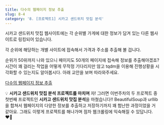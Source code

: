 ```yaml
---
title: 다수의 웹페이지 정보 추출
slug: 8-4
category: '8. [프로젝트1] 시카고 샌드위치 맛집 분석'
---
```

시카고 샌드위치 맛집 웹사이트에는 각 순위별 가게에 대한 정보가 담겨 있는 다른 웹사이트로 링킹되어 있습니다. 

각 순위에 해당하는 개별 사이트에 접속해서 가격과 주소를 추출해 볼 겁니다. 

순위가 50위까지 나와 있으니 페이지도 50개의 페이지에 접속해 정보를 추출해야겠죠? 시간이 꽤 걸리는 작업을 어떻게 무작정 기다리지만 않고 tqdm을 이용해 진행상황을 시각화할 수 있는지도 알아봅시다. 아래 교안을 보며 따라와주세요. 

[다수의 웹페이지 정보 추출](https://github.com/Team-COSADAMA/Data-Science-Intro/blob/main/week5/8-4.ipynb)


💡 **시카고 샌드위치 맛집 분석 프로젝트를 마치며**
자! 그러면 이번주차의 두 프로젝트 중 첫번째 프로젝트인 **시카고 샌드위치 맛집 분석**을 마쳤습니다!! 
BeautifulSoup과 urllib을 합쳐서 웹페이지의 다양한 정보를 추출하고 저장하기까지 꽤 험난한 과정이었을 거 같아요.
그래도 이렇게 프로젝트를 해나가며 점차 웹크롤링에 익숙해질 수 있답니다.❤️‍🔥
